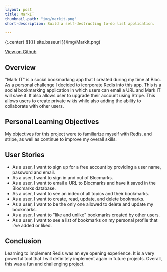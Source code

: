 ```yaml
---
layout: post
title: MarkIT
thumbnail-path: "img/markit.png"
short-description: Build a self-destructing to-do list application.

---
```


{:.center}
![]({{ site.baseurl }}/img/MarkIt.png)

[View on Github](https://github.com/perception801/Mark-IT)

## Overview

"Mark IT" is a social bookmarking app that I created during my time at Bloc. As a personal challenge I decided to icorporate Redis into this app. This is a social bookmarking application in which users can email a URL and Mark IT will save it. It also allows user to upgrade their account using Stripe. This allows users to create private wikis while also adding the ability to collaborate with other users. 

## Personal Learning Objectives

My objectives for this project were to familiarize myself with Redis, and stripe,  as well as continue to improve my overall skills. 

## User Stories

* As a user, I want to sign up for a free account by providing a user name, password and email. 
* As a user, I want to sign in and out of Blocmarks.
* As a user, I want to email a URL to Blocmarks and have it saved in the Blocmarks database.
* As a user, I want to see an index of all topics and their bookmarks.
* As a user, I want to create, read, update, and delete bookmarks.
* As a user, I want to be the only one allowed to delete and update my bookmarks.
* As a user, I want to "like and unlike" bookmarks created by other users.
* As a user, I want to see a list of bookmarks on my personal profile that I've added or liked. 

## Conclusion

Learning to implement Redis was an eye opening experience. It is a very powerful tool that I will definitely implement again in future projects. Overall, this was a fun and challenging project.